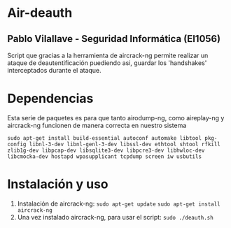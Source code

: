 # Air-deauth

## Pablo Vilallave - Seguridad Informática (EI1056)

Script que gracias a la herramienta de aircrack-ng permite realizar un ataque de deautentificación puediendo asi, guardar los 'handshakes' interceptados durante el ataque.

# Dependencias
Esta serie de paquetes es para que tanto airodump-ng, como aireplay-ng y aircrack-ng funcionen de manera correcta en nuestro sistema

```sudo apt-get install build-essential autoconf automake libtool pkg-config libnl-3-dev libnl-genl-3-dev libssl-dev ethtool shtool rfkill zlib1g-dev libpcap-dev libsqlite3-dev libpcre3-dev libhwloc-dev libcmocka-dev hostapd wpasupplicant tcpdump screen iw usbutils```

# Instalación y uso
1. Instalación de aircrack-ng:
`sudo apt-get update`
`sudo apt-get install aircrack-ng`
2. Una vez instalado aircrack-ng, para usar el script: `sudo ./deauth.sh`
